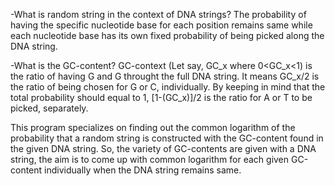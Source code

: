 -What is random string in the context of DNA strings?
The probability of having the specific nucleotide base for each position remains same while each nucleotide base has its own fixed probability of being picked along the DNA string. 

-What is the GC-content?
GC-context (Let say, GC_x where 0<GC_x<1) is the ratio of having G and G throught the full DNA string. It means GC_x/2 is the ratio of being chosen for G or C, individually. By keeping in mind that the total probability should equal to 1, [1-(GC_x)]/2 is the ratio for A or T to be picked, separately.

This program specializes on finding out the common logarithm of the probability that a random string is constructed with the GC-content found in the given DNA string. So, the variety of GC-contents are given with a DNA string, the aim is to come up with common logarithm for each given GC-content individually when the DNA string remains same. 



